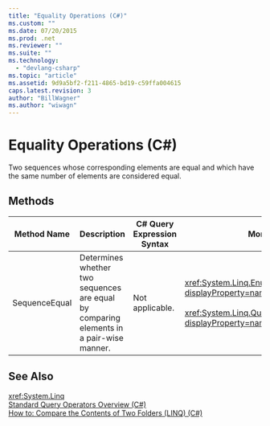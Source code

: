 ```yaml
---
title: "Equality Operations (C#)"
ms.custom: ""
ms.date: 07/20/2015
ms.prod: .net
ms.reviewer: ""
ms.suite: ""
ms.technology: 
  - "devlang-csharp"
ms.topic: "article"
ms.assetid: 9d9a5bf2-f211-4865-bd19-c59ffa004615
caps.latest.revision: 3
author: "BillWagner"
ms.author: "wiwagn"
---
```

# Equality Operations (C#)
Two sequences whose corresponding elements are equal and which have the same number of elements are considered equal.  
  
## Methods  
  
|Method Name|Description|C# Query Expression Syntax|More Information|  
|-----------------|-----------------|---------------------------------|----------------------|  
|SequenceEqual|Determines whether two sequences are equal by comparing elements in a pair-wise manner.|Not applicable.|<xref:System.Linq.Enumerable.SequenceEqual%2A?displayProperty=nameWithType><br /><br /> <xref:System.Linq.Queryable.SequenceEqual%2A?displayProperty=nameWithType>|  
  
## See Also  
 <xref:System.Linq>  
 [Standard Query Operators Overview (C#)](../../../../csharp/programming-guide/concepts/linq/standard-query-operators-overview.md)  
 [How to: Compare the Contents of Two Folders (LINQ) (C#)](../../../../csharp/programming-guide/concepts/linq/how-to-compare-the-contents-of-two-folders-linq.md)
